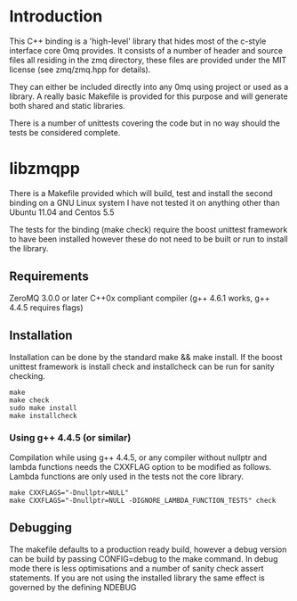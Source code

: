 Introduction
============

This C++ binding is a 'high-level' library that hides most of the c-style interface
core 0mq provides. It consists of a number of header and source files all
residing in the zmq directory, these files are provided under the MIT license
(see zmq/zmq.hpp for details).

They can either be included directly into any 0mq using project or used as a library.
A really basic Makefile is provided for this purpose and will generate both shared
and static libraries.

There is a number of unittests covering the code but in no way should the tests
be considered complete.


libzmqpp
==============================

There is a Makefile provided which will build, test and install the second
binding on a GNU Linux system I have not tested it on anything other than
Ubuntu 11.04 and Centos 5.5

The tests for the binding (make check) require the boost unittest framework to
have been installed however these do not need to be built or run to install
the library.

Requirements
------------

ZeroMQ 3.0.0 or later
C++0x compliant compiler (g++ 4.6.1 works, g++ 4.4.5 requires flags)

Installation
------------

Installation can be done by the standard make && make install. If the boost
unittest framework is install check and installcheck can be run for sanity
checking.

    make
    make check
    sudo make install
    make installcheck

### Using g++ 4.4.5 (or similar)

Compilation while using g++ 4.4.5, or any compiler without nullptr and lambda
functions needs the CXXFLAG option to be modified as follows. Lambda functions
are only used in the tests not the core library.

    make CXXFLAGS="-Dnullptr=NULL"
    make CXXFLAGS="-Dnullptr=NULL -DIGNORE_LAMBDA_FUNCTION_TESTS" check
    
Debugging
---------

The makefile defaults to a production ready build, however a debug version can
be build by passing CONFIG=debug to the make command. In debug mode there is
less optimisations and a number of sanity check assert statements. If you are
not using the installed library the same effect is governed by the defining
NDEBUG
